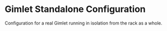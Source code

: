 # Gimlet Standalone Configuration

Configuration for a real Gimlet running in isolation from
the rack as a whole.
